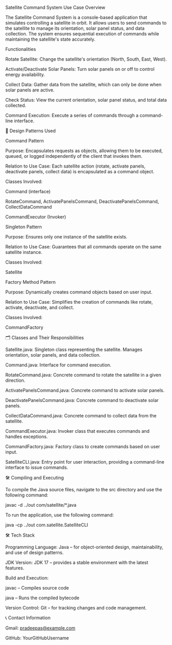 Satellite Command System
Use Case Overview

The Satellite Command System is a console-based application that simulates controlling a satellite in orbit. It allows users to send commands to the satellite to manage its orientation, solar panel status, and data collection. The system ensures sequential execution of commands while maintaining the satellite's state accurately.

Functionalities

Rotate Satellite: Change the satellite's orientation (North, South, East, West).

Activate/Deactivate Solar Panels: Turn solar panels on or off to control energy availability.

Collect Data: Gather data from the satellite, which can only be done when solar panels are active.

Check Status: View the current orientation, solar panel status, and total data collected.

Command Execution: Execute a series of commands through a command-line interface.

🧩 Design Patterns Used

Command Pattern

Purpose: Encapsulates requests as objects, allowing them to be executed, queued, or logged independently of the client that invokes them.

Relation to Use Case: Each satellite action (rotate, activate panels, deactivate panels, collect data) is encapsulated as a command object.

Classes Involved:

Command (interface)

RotateCommand, ActivatePanelsCommand, DeactivatePanelsCommand, CollectDataCommand

CommandExecutor (Invoker)

Singleton Pattern

Purpose: Ensures only one instance of the satellite exists.

Relation to Use Case: Guarantees that all commands operate on the same satellite instance.

Classes Involved:

Satellite

Factory Method Pattern

Purpose: Dynamically creates command objects based on user input.

Relation to Use Case: Simplifies the creation of commands like rotate, activate, deactivate, and collect.

Classes Involved:

CommandFactory

🗂️ Classes and Their Responsibilities

Satellite.java: Singleton class representing the satellite. Manages orientation, solar panels, and data collection.

Command.java: Interface for command execution.

RotateCommand.java: Concrete command to rotate the satellite in a given direction.

ActivatePanelsCommand.java: Concrete command to activate solar panels.

DeactivatePanelsCommand.java: Concrete command to deactivate solar panels.

CollectDataCommand.java: Concrete command to collect data from the satellite.

CommandExecutor.java: Invoker class that executes commands and handles exceptions.

CommandFactory.java: Factory class to create commands based on user input.

SatelliteCLI.java: Entry point for user interaction, providing a command-line interface to issue commands.

🛠️ Compiling and Executing

To compile the Java source files, navigate to the src directory and use the following command:

javac -d ../out com/satellite/*.java


To run the application, use the following command:

java -cp ../out com.satellite.SatelliteCLI

🛠️ Tech Stack

Programming Language: Java – for object-oriented design, maintainability, and use of design patterns.

JDK Version: JDK 17 – provides a stable environment with the latest features.

Build and Execution:

javac – Compiles source code

java – Runs the compiled bytecode

Version Control: Git – for tracking changes and code management.

📞 Contact Information

Gmail: pradeepas@example.com

GitHub: YourGitHubUsername